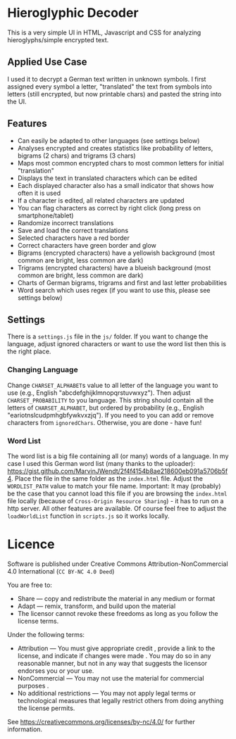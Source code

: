 # Hieroglyphic Decoder
This is a very simple UI in HTML, Javascript and CSS for analyzing hieroglyphs/simple encrypted text.

## Applied Use Case 
I used it to decrypt a German text written in unknown symbols. I first assigned every symbol a letter, "translated" the text from symbols into letters (still encrypted, but now printable chars) and pasted the string into the UI.

## Features
- Can easily be adapted to other languages (see settings below)
- Analyses encrypted and creates statistics like probability of letters, bigrams (2 chars) and trigrams (3 chars)
- Maps most common encrypted chars to most common letters for initial "translation"
- Displays the text in translated characters which can be edited
- Each displayed character also has a small indicator that shows how often it is used
- If a character is edited, all related characters are updated
- You can flag characters as correct by right click (long press on smartphone/tablet)
- Randomize incorrect translations
- Save and load the correct translations
- Selected characters have a red border
- Correct characters have green border and glow
- Bigrams (encrypted characters) have a yellowish background (most common are bright, less common are dark)
- Trigrams (encrypted characters) have a blueish background (most common are bright, less common are dark)
- Charts of German bigrams, trigrams and first and last letter probabilities
- Word search which uses regex (if you want to use this, please see settings below)

## Settings
There is a `settings.js` file in the `js/` folder. If you want to change the language, adjust ignored characters or want to use the word list then this is the right place.
### Changing Language
Change `CHARSET_ALPHABET`s value to all letter of the language you want to use (e.g., English "abcdefghijklmnopqrstuvwxyz").
Then adjust `CHARSET_PROBABILITY` to you language. This string should contain all the letters of `CHARSET_ALPHABET`, but ordered by probability (e.g., English "eariotnslcudpmhgbfywkvxzjq").
If you need to you can add or remove characters from `ignoredChars`. Otherwise, you are done - have fun!
### Word List
The word list is a big file containing all (or many) words of a language. In my case I used this German word list (many thanks to the uploader): https://gist.github.com/MarvinJWendt/2f4f4154b8ae218600eb091a5706b5f4.
Place the file in the same folder as the `index.html` file. Adjust the `WORDLIST_PATH` value to match your file name.
Important: It may (probably) be the case that you cannot load this file if you are browsing the `index.html` file locally (because of `Cross-Origin Resource Sharing`) - it has to run on a http server. All other features are available. Of course feel free to adjust the `loadWorldList` function in `scripts.js` so it works locally.

# Licence
Software is published under Creative Commons Attribution-NonCommercial 4.0 International (`CC BY-NC 4.0 Deed`)

 You are free to:
- Share — copy and redistribute the material in any medium or format
- Adapt — remix, transform, and build upon the material
- The licensor cannot revoke these freedoms as long as you follow the license terms.

Under the following terms:
- Attribution — You must give appropriate credit , provide a link to the license, and indicate if changes were made . You may do so in any reasonable manner, but not in any way that suggests the licensor endorses you or your use.
- NonCommercial — You may not use the material for commercial purposes .
- No additional restrictions — You may not apply legal terms or technological measures that legally restrict others from doing anything the license permits.


See https://creativecommons.org/licenses/by-nc/4.0/ for further information.
